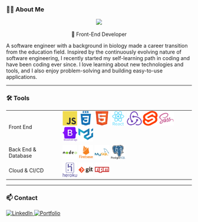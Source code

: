 ### :woman_technologist: About Me
<div>
  <div id="header" align="center">
    <img src="https://media.giphy.com/media/L1R1tvI9svkIWwpVYr/giphy.gif" />
    <p>🌱 Front-End Developer</p>
  </div>
  <div>
    <p>A software engineer with a background in biology made a career transition from the education field. Inspired by the continuously evolving nature of software engineering, I recently started my self-learning path in coding and have been coding ever since. I love learning about new technologies and tools, and I also enjoy problem-solving and building easy-to-use applications.</p>
  </div>
</div>

---

### :hammer_and_wrench: Tools
<table>
  <tbody>
    <tr>
      <td>Front End</td>
      <td>
        <img src="https://github.com/devicons/devicon/blob/master/icons/javascript/javascript-original.svg" title="JavaScript" alt="JavaScript" width="40" height="40"/>
        <img src="https://github.com/devicons/devicon/blob/master/icons/css3/css3-plain-wordmark.svg"  title="CSS3" alt="CSS" width="40" height="40"/>
        <img src="https://github.com/devicons/devicon/blob/master/icons/html5/html5-original.svg" title="HTML5" alt="HTML" width="40" height="40"/>
        <img src="https://github.com/devicons/devicon/blob/master/icons/react/react-original-wordmark.svg" title="React" alt="React" width="40" height="40"/>
        <img src="https://github.com/devicons/devicon/blob/master/icons/redux/redux-original.svg" title="Redux" alt="Redux" width="40" height="40"/>
        <img src="https://github.com/devicons/devicon/blob/master/icons/svelte/svelte-original.svg" title="Svelte" alt="Svelte" width="40" height="40"/>
        <img src="https://github.com/devicons/devicon/blob/master/icons/sass/sass-original.svg" title="SASS" alt="SASS" width="40" height="40"/>
        <img src="https://github.com/devicons/devicon/blob/master/icons/bootstrap/bootstrap-original-wordmark.svg" title="Bootstrap" alt="Bootstrap" width="40" height="40"/>
        <img src="https://github.com/devicons/devicon/blob/master/icons/materialui/materialui-original.svg" title="Material UI" alt="Material UI" width="40" height="40"/>
      </td>
    </tr>
    <tr>
      <td>Back End & Database</td>
      <td>
        <img src="https://github.com/devicons/devicon/blob/master/icons/nodejs/nodejs-original-wordmark.svg" title="NodeJS" alt="NodeJS" width="40" height="40"/>
        <img src="https://github.com/devicons/devicon/blob/master/icons/firebase/firebase-plain-wordmark.svg" title="Firebase" alt="Firebase" width="40" height="40"/>
        <img src="https://github.com/devicons/devicon/blob/master/icons/mysql/mysql-original-wordmark.svg" title="MySQL"  alt="MySQL" width="40" height="40"/>
        <img src="https://github.com/devicons/devicon/blob/master/icons/postgresql/postgresql-original-wordmark.svg" title="PostgreSQL"  alt="PostgreSQL" width="40" height="40"/>
      </td>
    </tr>
    <tr>
      <td>Cloud & CI/CD</td>
      <td>
        <img src="https://github.com/devicons/devicon/blob/master/icons/heroku/heroku-original-wordmark.svg" title="Heroku" alt="Heroku" width="40" height="40"/>
        <img src="https://github.com/devicons/devicon/blob/master/icons/git/git-original-wordmark.svg" title="Git" alt="Git" width="40" height="40"/>
        <img src="https://github.com/devicons/devicon/blob/master/icons/npm/npm-original-wordmark.svg" title="npm" alt="npm" width="40" height="40"/>
      </td>
    </tr>
  </tbody>
</table>

---

### :mailbox: Contact
<div id="badges">
  <a href="https://www.linkedin.com/in/menghan-alexis-chen/">
    <img src="https://img.shields.io/badge/LinkedIn-blue?style=for-the-badge&logo=linkedin&logoColor=white" alt="LinkedIn"/>
  </a>
  <a href="your-youtube-URL">
    <img src="https://img.shields.io/badge/Alexis-navy?style=for-the-badge&logoColor=white" alt="Portfolio"/>
  </a>
</div>

